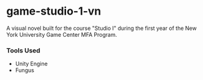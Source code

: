 # game-studio-1-vn

A visual novel built for the course "Studio I" during the first year of the New York University Game Center MFA Program.

### Tools Used
- Unity Engine
- Fungus
